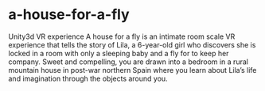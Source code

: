# a-house-for-a-fly
Unity3d VR experience
A house for a fly is an intimate room scale VR experience that tells the story of Lila, a 6-year-old girl who discovers she is locked in a room with only a sleeping baby and a fly for to keep her company. Sweet and compelling, you are drawn into a bedroom in a rural mountain house in post-war northern Spain where you learn about Lila’s life and imagination through the objects around you.
